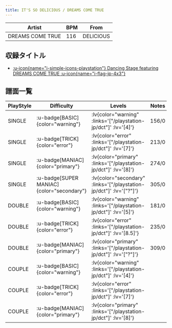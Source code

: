 ```yaml
---
title: IT'S SO DELICIOUS / DREAMS COME TRUE
---
```


|Artist|BPM|From|
|------|---|----|
|DREAMS COME TRUE|116|DELICIOUS|

## 収録タイトル

- [ :u-icon{name="i-simple-icons-playstation"} Dancing Stage featuring DREAMS COME TRUE :u-icon{name="i-flag-jp-4x3"} ](/playstation-jp/dct)

## 譜面一覧

|PlayStyle|Difficulty|Levels|Notes|Movie|
|---------|----------|------|-----|-----|
|SINGLE| :u-badge[BASIC]{color="warning"} | :lv{color="warning" :links='["/playstation-jp/dct"]' :lv='[4]'} |156/0||
|SINGLE| :u-badge[TRICK]{color="error"} | :lv{color="error" :links='["/playstation-jp/dct"]' :lv='[7]'} |213/0||
|SINGLE| :u-badge[MANIAC]{color="primary"} | :lv{color="primary" :links='["/playstation-jp/dct"]' :lv='[8]'} |274/0||
|SINGLE| :u-badge[SUPER MANIAC]{color="secondary"} | :lv{color="secondary" :links='["/playstation-jp/dct"]' :lv='["?"]'} |305/0||
|DOUBLE| :u-badge[BASIC]{color="warning"} | :lv{color="warning" :links='["/playstation-jp/dct"]' :lv='[5]'} |181/0||
|DOUBLE| :u-badge[TRICK]{color="error"} | :lv{color="error" :links='["/playstation-jp/dct"]' :lv='[8.5]'} |235/0||
|DOUBLE| :u-badge[MANIAC]{color="primary"} | :lv{color="primary" :links='["/playstation-jp/dct"]' :lv='["?"]'} |309/0||
|COUPLE| :u-badge[BASIC]{color="warning"} | :lv{color="warning" :links='["/playstation-jp/dct"]' :lv='[4]'} |||
|COUPLE| :u-badge[TRICK]{color="error"} | :lv{color="error" :links='["/playstation-jp/dct"]' :lv='[7]'} |||
|COUPLE| :u-badge[MANIAC]{color="primary"} | :lv{color="primary" :links='["/playstation-jp/dct"]' :lv='[8]'} |||
